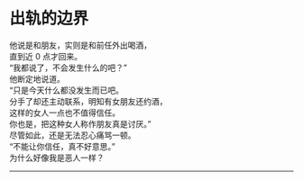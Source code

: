 # 出轨的边界

他说是和朋友，实则是和前任外出喝酒，
\
直到近 0 点才回来。
\
“我都说了，不会发生什么的吧？”
\
他断定地说道。
\
“只是今天什么都没发生而已吧。
\
分手了却还主动联系，明知有女朋友还约酒，
\
这样的女人一点也不值得信任。
\
你也是，把这种女人称作朋友真是讨厌。”
\
尽管如此，还是无法忍心痛骂一顿。
\
“不能让你信任，真不好意思。”
\
为什么好像我是恶人一样？








---
